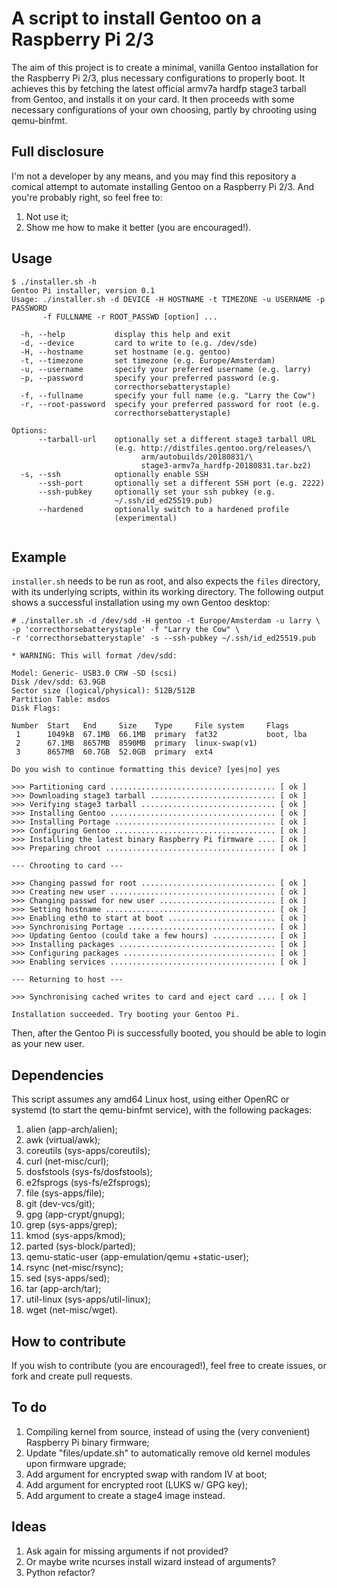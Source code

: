 # A script to install Gentoo on a Raspberry Pi 2/3
The aim of this project is to create a minimal, vanilla Gentoo installation for the Raspberry Pi 2/3, plus necessary configurations to properly boot. It achieves this by fetching the latest official armv7a hardfp stage3 tarball from Gentoo, and installs it on your card. It then proceeds with some necessary configurations of your own choosing, partly by chrooting using qemu-binfmt.

## Full disclosure
I'm not a developer by any means, and you may find this repository a comical attempt to automate installing Gentoo on a Raspberry Pi 2/3. And you're probably right, so feel free to:

1. Not use it;
2. Show me how to make it better (you are encouraged!).

## Usage
```
$ ./installer.sh -h
Gentoo Pi installer, version 0.1
Usage: ./installer.sh -d DEVICE -H HOSTNAME -t TIMEZONE -u USERNAME -p PASSWORD 
       -f FULLNAME -r ROOT_PASSWD [option] ...

  -h, --help           display this help and exit
  -d, --device         card to write to (e.g. /dev/sde)
  -H, --hostname       set hostname (e.g. gentoo)
  -t, --timezone       set timezone (e.g. Europe/Amsterdam)
  -u, --username       specify your preferred username (e.g. larry)
  -p, --password       specify your preferred password (e.g. 
                       correcthorsebatterystaple)
  -f, --fullname       specify your full name (e.g. "Larry the Cow")
  -r, --root-password  specify your preferred password for root (e.g. 
                       correcthorsebatterystaple)

Options:
      --tarball-url    optionally set a different stage3 tarball URL 
                       (e.g. http://distfiles.gentoo.org/releases/\
                             arm/autobuilds/20180831/\
                             stage3-armv7a_hardfp-20180831.tar.bz2)
  -s, --ssh            optionally enable SSH
      --ssh-port       optionally set a different SSH port (e.g. 2222)
      --ssh-pubkey     optionally set your ssh pubkey (e.g. 
                       ~/.ssh/id_ed25519.pub)
      --hardened       optionally switch to a hardened profile 
                       (experimental)


```

## Example
`installer.sh` needs to be run as root, and also expects the `files` directory, with its underlying scripts, within its working directory. The following output shows a successful installation using my own Gentoo desktop:
```
# ./installer.sh -d /dev/sdd -H gentoo -t Europe/Amsterdam -u larry \
-p 'correcthorsebatterystaple' -f "Larry the Cow" \
-r 'correcthorsebatterystaple' -s --ssh-pubkey ~/.ssh/id_ed25519.pub

* WARNING: This will format /dev/sdd:

Model: Generic- USB3.0 CRW -SD (scsi)
Disk /dev/sdd: 63.9GB
Sector size (logical/physical): 512B/512B
Partition Table: msdos
Disk Flags: 

Number  Start   End     Size    Type     File system     Flags
 1      1049kB  67.1MB  66.1MB  primary  fat32           boot, lba
 2      67.1MB  8657MB  8590MB  primary  linux-swap(v1)
 3      8657MB  60.7GB  52.0GB  primary  ext4

Do you wish to continue formatting this device? [yes|no] yes

>>> Partitioning card ..................................... [ ok ]
>>> Downloading stage3 tarball ............................ [ ok ]
>>> Verifying stage3 tarball .............................. [ ok ]
>>> Installing Gentoo ..................................... [ ok ]
>>> Installing Portage .................................... [ ok ]
>>> Configuring Gentoo .................................... [ ok ]
>>> Installing the latest binary Raspberry Pi firmware .... [ ok ]
>>> Preparing chroot ...................................... [ ok ]

--- Chrooting to card ---

>>> Changing passwd for root .............................. [ ok ]
>>> Creating new user ..................................... [ ok ]
>>> Changing passwd for new user .......................... [ ok ]
>>> Setting hostname ...................................... [ ok ]
>>> Enabling eth0 to start at boot ........................ [ ok ]
>>> Synchronising Portage ................................. [ ok ]
>>> Updating Gentoo (could take a few hours) .............. [ ok ]
>>> Installing packages ................................... [ ok ]
>>> Configuring packages .................................. [ ok ]
>>> Enabling services ..................................... [ ok ]

--- Returning to host ---

>>> Synchronising cached writes to card and eject card .... [ ok ]

Installation succeeded. Try booting your Gentoo Pi.
```

Then, after the Gentoo Pi is successfully booted, you should be able to login as your new user.

## Dependencies
This script assumes any amd64 Linux host, using either OpenRC or systemd (to start the qemu-binfmt service), with the following packages:

1. alien (app-arch/alien);
2. awk (virtual/awk);
3. coreutils (sys-apps/coreutils);
4. curl (net-misc/curl);
5. dosfstools (sys-fs/dosfstools);
6. e2fsprogs (sys-fs/e2fsprogs);
7. file (sys-apps/file);
8. git (dev-vcs/git);
9. gpg (app-crypt/gnupg);
10. grep (sys-apps/grep);
11. kmod (sys-apps/kmod);
12. parted (sys-block/parted);
13. qemu-static-user (app-emulation/qemu +static-user);
14. rsync (net-misc/rsync);
15. sed (sys-apps/sed);
16. tar (app-arch/tar);
17. util-linux (sys-apps/util-linux);
18. wget (net-misc/wget).

## How to contribute
If you wish to contribute (you are encouraged!), feel free to create issues, or fork and create pull requests.

## To do
1. Compiling kernel from source, instead of using the (very convenient) Raspberry Pi binary firmware;
2. Update "files/update.sh" to automatically remove old kernel modules upon firmware upgrade;
3. Add argument for encrypted swap with random IV at boot;
4. Add argument for encrypted root (LUKS w/ GPG key);
5. Add argument to create a stage4 image instead.

## Ideas
1. Ask again for missing arguments if not provided?
2. Or maybe write ncurses install wizard instead of arguments?
3. Python refactor?
